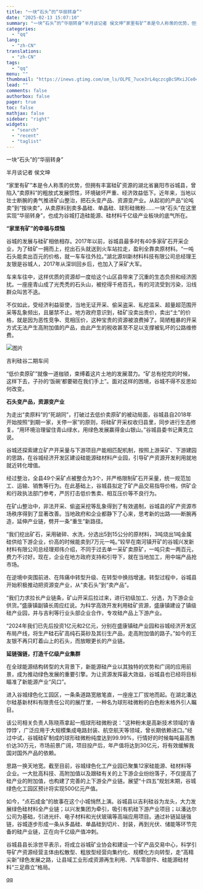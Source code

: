 ```yaml
---
title: "一块“石头”的“华丽转身”"
date: "2025-02-13 15:07:10"
summary: "一块“石头”的“华丽转身”半月谈记者 侯文坤“家里有矿”本是令人称羡的优势，但拥有丰富硅矿资源的湖北..."
categories:
  - "qq"
lang:
  - "zh-CN"
translations:
  - "zh-CN"
tags:
  - "qq"
menu: ""
thumbnail: "https://inews.gtimg.com/om_ls/OLPE_7uce3rL4qczcgBcSMxiJCe04_lxEPrpTgRgRrwBQAA_640360/0"
lead: ""
comments: false
authorbox: false
pager: true
toc: false
mathjax: false
sidebar: "right"
widgets:
  - "search"
  - "recent"
  - "taglist"
---
```


一块“石头”的“华丽转身”

半月谈记者 侯文坤

“家里有矿”本是令人称羡的优势，但拥有丰富硅矿资源的湖北省襄阳市谷城县，曾陷入“卖原料”的粗放式发展惯性，环境破坏严重、经济效益低下。近年来，当地以壮士断腕的勇气推进矿山整治，把石头变产品、资源变产业。从起初的产品“论吨卖”到“按块卖”，从卖原料到卖多晶硅、单晶硅、球形硅微粉……一块“石头”在这里实现“华丽转身”，也成为谷城打造硅能源、硅材料千亿级产业板块的底气所在。

**“家里有矿”的幸福与烦恼**

谷城的发展与硅矿相依相存。2017年以前，谷城县最多时有40多家矿石开采企业，为了硅矿一拥而上，挖出石头就送到火车站拉走，盈利全靠卖原材料。“一吨石头能卖出百元的价格，就一车车往外拉。”湖北源圳新材料科技有限公司总经理王友银是谷城人，2017年从深圳回乡后，也加入了采矿大军。

车来车往中，这样优质的资源却一度给这个山区县带来了沉重的生态负担和经济困扰。一座座青山成了光秃秃的石头山，被挖得千疮百孔，有的河流受到污染，沿线群众叫苦不迭。

不仅如此，受经济利益驱使，当地无证开采、偷采盗采、私挖滥采、超量超范围开采等乱象频出，且屡禁不止。地方政府意识到，硅矿没卖出贵价，卖出“土”的价格，就是因为恶性竞争、竞相压价，这种宝贵的资源被浪费掉了。简陋粗暴的开采方式无法产生高附加值的产品，由此产生的税收甚至不足以支撑被轧坏的公路维修费。

![图片](https://inews.gtimg.com/om_bt/OSnLDwsGo6rveLrXxc_yJ2_a0nfVMdcgOIvlB2Dyf2dfAAA/641)

吉利硅谷二期车间

“低价卖原矿”就像一道枷锁，束缚着这片土地的发展潜力。“矿总有挖完的时候，这样下去，子孙的‘饭碗’都要砸在我们手上”。面对这样的困境，谷城不得不反思如何改变。

**石头变产品，资源变产业**

为走出“卖原料”的“死胡同”，打破过去低价卖原矿的被动局面，谷城县自2018年开始按照“到期一家，关停一家”的原则，将硅矿开采权收归县里，同步进行生态修复。“用环境治理留住青山绿水，用绿色发展赢得金山银山。”谷城县委书记黄克立说。

谷城还探索建立矿产开采量与下游项目产能相匹配机制，按照上游采矿、下游建园的思路，在谷城经济开发区建设硅能源硅材料产业园，引导矿产资源开发利用就地就近转化增值。

经过整治，全县49个采矿点被整合为3个，并严格限制矿石开采量，统一规范加工、运输、销售等行为。在此基础上，谷城县拟定了矿产品交易指导价格，供矿企和行政执法部门参考，严厉打击低价售卖、相互压价等不良行为。

在矿山整治中，非法开采、偷盗采挖等乱象得到了有效遏制，谷城县的矿产资源市场秩序得到了显著改善。当地政府和企业都静下了心来，思考新的出路——断腕再造，延伸产业链，劈开一条“重生”新路径。

“我们挖出矿石，采用破碎、水洗，分选出5到15公分的原材料，3吨烧出1吨金属硅供给下游企业，价高的时候能卖到7万元一吨。”较早在南河镇开矿的谷城兴发新材料有限公司总经理郑伟介绍，不同于过去单一采矿卖原矿，一吨只卖一两百元，费力不讨好。现在，企业在地方政府支持和引导下，就在当地加工，用中端产品抢市场。

在逆境中突围前进、在阵痛中转型升级、在转型中换挡增速。转型过程中，谷城县开始积极推动把资源变产业，从“卖石头”到“卖产品”。

“我们力求拉长产业链条，矿山开采后拉过来，进行初级加工、分选，为下游企业供货。”盛康镇副镇长周应红说。为科学高效开发利用硅矿资源，盛康镇建设了镇级硅产业园，并与吉利等行业头部企业合作，专攻硅产品上下游产业。

“2024年我们已先后投资1亿元和2亿元，分别在盛康镇硅产业园和谷城经济开发区布局产线，将生产硅石矿高纯石英砂及其衍生产品，走高附加值的路子。”如今的王友银不再只盯着山上的石头，而放眼更长的产业链。

**延链强链，打造千亿级产业集群**

在全球能源结构转型的大背景下，新能源硅产业以其独特的优势和广阔的应用前景，成为推动绿色发展的重要引擎。为让资源发挥最大效益，谷城县也已经将目标瞄准了新能源产业“风口”。

进入谷城绿色化工园区，一条条道路宽敞笔直，一座座工厂拔地而起。在湖北潘达尔硅基新材料有限责任公司的展厅里，一种名为球形硅微粉的白色粉末格外引人瞩目。

该公司相关负责人陈晓燕拿起一瓶球形硅微粉说：“这种粉末是高新技术领域的‘香饽饽’，广泛应用于大规模集成电路封装、航空航天等领域，曾长期依赖进口。”经过中试，谷城硅矿制成的球形硅微粉纯度达到99.99%，行情好的时候每吨最高售价达30万元，市场前景广阔，项目投产后，年产值将达到30亿元，将有效缓解我国对国外产品的依赖。

思路一换天地宽。截至目前，谷城绿色化工产业园已聚集12家硅能源、硅材料等企业。一大批高科技、高附加值以及跟硅有关的上下游企业纷纷落子，不仅提高了硅产业的附加值，也构建了完善的上下游全产业链。展望“十四五”规划末期，谷城绿色化工园区预计将实现500亿元产值。

如今，“点石成金”的故事在这个小城悄然上演。谷城县以吉利硅谷为龙头，大力发展绿色硅材料全产业链；以兴发集团为牵引，吸引有机硅下游产业项目；以潘达尔公司为基础，引进光纤、电子材料和光伏玻璃等高端应用项目。通过补链延链强链，谷城逐步形成一条从多晶硅、单晶硅到切片、封装，再到光伏、储能等环节完备的硅产业链，正在向千亿级产值冲刺。

谷城县县长涂世平表示，将成立谷城矿业协会和建设一个矿产品交易中心，科学引导矿产资源经营主体由松散型、粗放型经营向集约化、规模化方向转型，走“高精尖新”绿色发展之路，让县域工业形成资源再生利用、汽车零部件、硅能源硅材料“三足鼎立”格局。

[qq](https://new.qq.com/rain/a/20250213A052B600)
